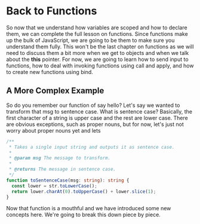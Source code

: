 # Back to Functions

So now that we understand how variables are scoped and how to declare them, we can complete the full lesson on functions. Since functions make up the bulk of JavaScript, we are going to be them to make sure you understand them fully. This won't be the last chapter on functions as we will need to discuss them a bit more when we get to objects and when we talk about the **this** pointer. For now, we are going to learn how to send input to functions, how to deal with invoking functions using call and apply, and how to create new functions using bind.

## A More Complex Example

So do you remember our function of say hello? Let's say we wanted to transform that msg to sentence case. What is sentence case? Basically, the first character of a string is upper case and the rest are lower case. There are obvious exceptions, such as proper nouns, but for now, let's just not worry about proper nouns yet and lets

```ts
/**
 * Takes a single input string and outputs it as sentence case.
 *
 * @param msg The message to transform.
 *
 * @returns The message in sentence case.
 */
function toSentenceCase(msg: string): string {
  const lower = str.toLowerCase();
  return lower.charAt(0).toUpperCase() + lower.slice(1);
}
```

Now that function is a mouthful and we have introduced some new concepts here. We're going to break this down piece by piece.
